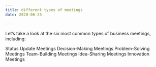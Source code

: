 ```yaml
---
title: different types of meetings
date: 2020-06-25

---
```



Let’s take a look at the six most common types of business meetings, including:

Status Update Meetings
Decision-Making Meetings
Problem-Solving Meetings
Team-Building Meetings
Idea-Sharing Meetings
Innovation Meetings